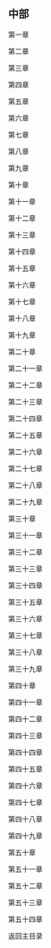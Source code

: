## 中部

  第一章

  第二章

  第三章

  第四章

  第五章

  第六章

  第七章

  第八章

  第九章

  第十章

  第十一章

  第十二章

  第十三章

  第十四章

  第十五章

  第十六章

  第十七章

  第十八章

  第十九章

  第二十章

  第二十一章

  第二十二章

  第二十三章

  第二十四章

  第二十五章

  第二十六章

  第二十七章

  第二十八章

  第二十九章

  第三十章

  第三十一章

  第三十二章

  第三十三章

  第三十四章

  第三十五章

  第三十六章

  第三十七章

  第三十八章

  第三十九章

  第四十章

  第四十一章

  第四十二章

  第四十三章

  第四十四章

  第四十五章

  第四十六章

  第四十七章

  第四十八章

  第四十九章

  第五十章

  第五十一章

  第五十二章

  第五十三章

  第五十四章

  返回主目录